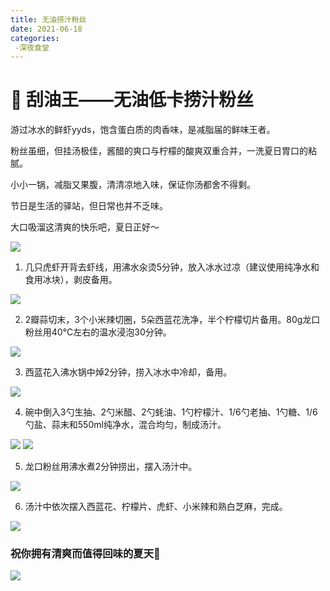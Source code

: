 ```yaml
---
title: 无油捞汁粉丝
date: 2021-06-18
categories:
 -深夜食堂 
---
```



# 👑 刮油王——无油低卡捞汁粉丝

游过冰水的鲜虾yyds，饱含蛋白质的肉香味，是减脂届的鲜味王者。


粉丝虽细，但挂汤极佳，酱醋的爽口与柠檬的酸爽双重合并，一洗夏日胃口的粘腻。



小小一锅，减脂又果腹，清清凉地入味，保证你汤都舍不得剩。



节日是生活的驿站，但日常也并不乏味。



大口吸溜这清爽的快乐吧，夏日正好～

<img src="https://www.zpzpup.com/assets/image/delicacys/vermicelli-1-01.gif">

1. 几只虎虾开背去虾线，用沸水汆烫5分钟，放入冰水过凉（建议使用纯净水和食用冰块），剥皮备用。

<img src="https://www.zpzpup.com/assets/image/delicacys/vermicelli-1-02.jpg">

2. 2瓣蒜切末，3个小米辣切圈，5朵西蓝花洗净，半个柠檬切片备用。80g龙口粉丝用40°C左右的温水浸泡30分钟。

<img src="https://www.zpzpup.com/assets/image/delicacys/vermicelli-1-03.jpg">

3. 西蓝花入沸水锅中焯2分钟，捞入冰水中冷却，备用。

<img src="https://www.zpzpup.com/assets/image/delicacys/vermicelli-1-04.jpg">

4. 碗中倒入3勺生抽、2勺米醋、2勺蚝油、1勺柠檬汁、1/6勺老抽、1勺糖、1/6勺盐、蒜末和550ml纯净水，混合均匀，制成汤汁。

<img src="https://www.zpzpup.com/assets/image/delicacys/vermicelli-1-05.jpg">

<img src="https://www.zpzpup.com/assets/image/delicacys/vermicelli-1-06.jpg">


5. 龙口粉丝用沸水煮2分钟捞出，摆入汤汁中。

<img src="https://www.zpzpup.com/assets/image/delicacys/vermicelli-1-07.gif">


6. 汤汁中依次摆入西蓝花、柠檬片、虎虾、小米辣和熟白芝麻，完成。

<img src="https://www.zpzpup.com/assets/image/delicacys/vermicelli-1-08.jpg">


### 祝你拥有清爽而值得回味的夏天🍃

<img src="https://www.zpzpup.com/assets/image/delicacys/vermicelli-1-09.gif">

